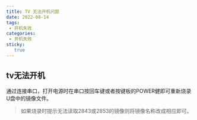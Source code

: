 ```yaml
---
title: TV 无法开机问题
date: 2022-08-14
tags:
 - 开机失败
categories: 
 - 开机失败
sticky: 
   true
---
```




## tv无法开机

通过连接串口，打开电源时在串口按回车键或者按键板的POWER健即可重新烧录U盘中的镜像文件。

> 如果烧录时提示无法读取2843或2853的镜像则将镜像名称改成相应即可。